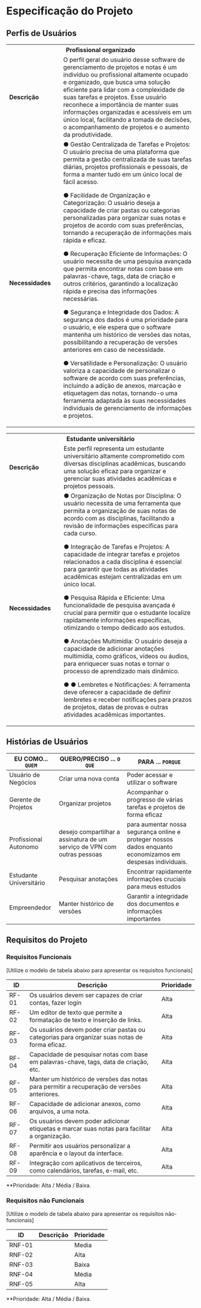 # Especificação do Projeto

## Perfis de Usuários

<table>
<tbody>
<tr align=center>
<th colspan="2"> Profissional organizado </th>
</tr>
<tr>
<td width="150px"><b>Descrição</b></td>
<td width="600px">O perfil geral do usuário desse software de gerenciamento de projetos e notas é um indivíduo ou profissional altamente ocupado e organizado, que busca uma solução eficiente para lidar com a complexidade de suas tarefas e projetos. Esse usuário reconhece a importância de manter suas informações organizadas e acessíveis em um único local, facilitando a tomada de decisões, o acompanhamento de projetos e o aumento da produtividade.</td>
</tr>
<tr>
<td><b>Necessidades</b></td>
<td>● Gestão Centralizada de Tarefas e Projetos: O usuário precisa de uma plataforma que permita a gestão centralizada de suas tarefas diárias, projetos profissionais e pessoais, de forma a manter tudo em um único local de fácil acesso.
<p>● Facilidade de Organização e Categorização: O usuário deseja a  capacidade de criar pastas ou categorias personalizadas para organizar suas notas e projetos de acordo com suas preferências, tornando a recuperação de informações mais rápida e eficaz.
<p>● Recuperação Eficiente de Informações: O usuário necessita de uma pesquisa avançada que permita encontrar notas com base em palavras-chave, tags, data de criação e outros critérios, garantindo a localização rápida e precisa das informações necessárias.
<p>● Segurança e Integridade dos Dados: A segurança dos dados é uma prioridade para o usuário, e ele espera que o software mantenha um histórico de versões das notas, possibilitando a recuperação de versões anteriores em caso de necessidade.
<p>● Versatilidade e Personalização: O usuário valoriza a capacidade de personalizar o software de acordo com suas preferências, incluindo a adição de anexos, marcação e etiquetagem das notas, tornando-o uma ferramenta adaptada às suas necessidades individuais de gerenciamento de informações e projetos.</td>
</tr>
</tbody>
</table>

<table>
<tbody>
<tr align=center>
<th colspan="2"> Estudante universitário </th>
</tr>
<tr>
<td width="150px"><b>Descrição</b></td>
<td width="600px">Este perfil representa um estudante universitário altamente comprometido com diversas disciplinas acadêmicas, buscando uma solução eficaz para organizar e gerenciar suas atividades acadêmicas e projetos pessoais.</td>
</tr>
<tr>
<td><b>Necessidades</b></td>
<td>● Organização de Notas por Disciplina: O usuário necessita de uma ferramenta que permita a organização de suas notas de acordo com as disciplinas, facilitando a revisão de informações específicas para cada curso.<p>
<p>● Integração de Tarefas e Projetos: A capacidade de integrar tarefas e projetos relacionados a cada disciplina é essencial para garantir que todas as atividades acadêmicas estejam centralizadas em um único local.
<p>● Pesquisa Rápida e Eficiente: Uma funcionalidade de pesquisa avançada é crucial para permitir que o estudante localize rapidamente informações específicas, otimizando o tempo dedicado aos estudos.
<p>● Anotações Multimídia: O usuário deseja a capacidade de adicionar anotações multimídia, como gráficos, vídeos ou áudios, para enriquecer suas notas e tornar o processo de aprendizado mais dinâmico.
<p>● ● Lembretes e Notificações: A ferramenta deve oferecer a capacidade de definir lembretes e receber notificações para prazos de projetos, datas de provas e outras atividades acadêmicas importantes.</td>
</tr>
</tbody>
</table>


## Histórias de Usuários
|EU COMO... `QUEM`   | QUERO/PRECISO ... `O QUE` |PARA ... `PORQUE`                 |
|--------------------|---------------------------|----------------------------------|
| Usuário de Negócios | Criar uma nova conta | Poder acessar e utilizar o software |
| Gerente de Projetos | Organizar projetos | Acompanhar o progresso de várias tarefas e projetos de forma eficaz |
| Profissional Autonomo | desejo compartilhar a assinatura de um serviço de VPN com outras pessoas | para aumentar nossa segurança online e proteger nossos dados enquanto economizamos em despesas individuais.     
| Estudante Universitário | Pesquisar anotações | Encontrar rapidamente informações cruciais para meus estudos |
| Empreendedor | Manter histórico de versões | Garantir a integridade dos documentos e informações importantes |

## Requisitos do Projeto

### Requisitos Funcionais

[Utilize o modelo de tabela abaixo para apresentar os requisitos funcionais]

|ID    | Descrição                | Prioridade |
|-------|---------------------------------|----|
|  RF-01  |  Os usuários devem ser capazes de criar contas, fazer login | Alta   | 
|  RF-02  | Um editor de texto que permite a formatação de texto e inserção de links. | Alta   |
|  RF-03  |  Os usuários devem poder criar pastas ou categorias para organizar suas notas de forma eficaz. | Alta   |
|  RF-04  |  Capacidade de pesquisar notas com base em palavras-chave, tags, data de criação, etc. | Alta   |
|  RF-05  |  Manter um histórico de versões das notas para permitir a recuperação de versões anteriores. | Alta   |
|  RF-06  |  Capacidade de adicionar anexos, como arquivos, a uma nota. | Alta   |
|  RF-07  |  Os usuários devem poder adicionar etiquetas e marcar suas notas para facilitar a organização.| Alta   |
|  RF-08  |  Permitir aos usuários personalizar a aparência e o layout da interface. | Alta   |
|  RF-09  |  Integração com aplicativos de terceiros, como calendários, tarefas, e-mail, etc. | Alta   |

**Prioridade: Alta / Média / Baixa. 

### Requisitos não Funcionais

[Utilize o modelo de tabela abaixo para apresentar os requisitos não-funcionais]

|ID      | Descrição               |Prioridade |
|--------|-------------------------|----|
| RNF-01  |                    | Media   | 
| RNF-02  |                      | Alta   | 
| RNF-03  |              | Baixa   | 
| RNF-04  |            | Média   | 
| RNF-05  |                    | Alta   | 

**Prioridade: Alta / Média / Baixa. 

